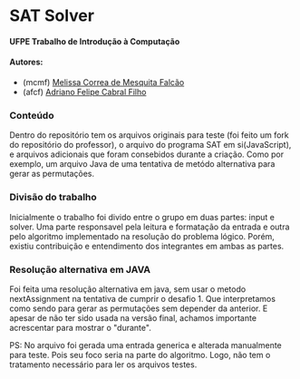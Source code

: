 
 # SAT Solver
 
  #### UFPE Trabalho de Introdução à Computação
  ####  Autores:
- (mcmf) [Melissa Correa de Mesquita Falcão](https://github.com/mcorreafalcao)
- (afcf) [Adriano Felipe Cabral Filho](https://github.com/AdrianoCabral/)


### Conteúdo

Dentro do repositório tem os arquivos originais para teste (foi feito um fork do repositório do professor), o arquivo do programa SAT em si(JavaScript), e arquivos adicionais que foram consebidos durante a criação. Como por exemplo, um arquivo Java de uma tentativa de metódo alternativa para  gerar as permutações.

### Divisão do trabalho

Inicialmente o trabalho foi divido entre o grupo em duas partes: input e solver. Uma parte responsavel pela leitura e formatação da entrada e outra pelo algoritmo implementado na resolução do problema lógico. Porém, existiu contribuição e entendimento dos integrantes em ambas as partes. 

### Resolução alternativa em JAVA

Foi feita uma resolução alternativa em java, sem usar o metodo nextAssignment na tentativa de cumprir o desafio 1. Que interpretamos como sendo para gerar as permutações sem depender da anterior. E apesar de não ter sido usada na versão final, achamos importante acrescentar para mostrar o "durante". 

PS: No arquivo foi gerada uma entrada generica e alterada manualmente para teste. Pois seu foco seria na parte do algoritmo. Logo, não tem o tratamento necessário para ler os arquivos testes.
